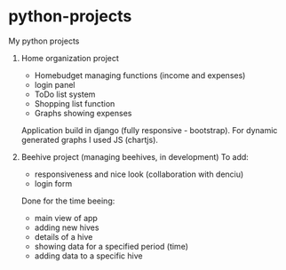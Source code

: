# python-projects
My python projects

1. Home organization project
   - Homebudget managing functions (income and expenses)
   - login panel
   - ToDo list system
   - Shopping list function
   - Graphs showing expenses

   Application build in django (fully responsive - bootstrap). For dynamic generated graphs I used JS (chartjs). 

2. Beehive project (managing beehives, in development)
   To add:
     - responsiveness and nice look (collaboration with denciu)
     - login form
     
   
   Done for the time beeing:
      - main view of app
      - adding new hives
      - details of a hive
      - showing data for a specified period (time)
      - adding data to a specific hive
